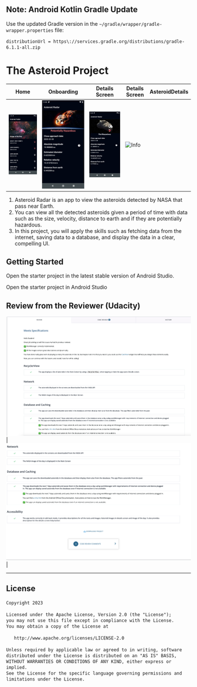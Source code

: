 
## Note: Android Kotlin Gradle Update
Use the updated Gradle version in the `~/gradle/wrapper/gradle-wrapper.properties` file:
```
distributionUrl = https\://services.gradle.org/distributions/gradle-6.1.1-all.zip
```
# The Asteroid Project

|Home|Onboarding|Details Screen| Details Screen|AsteroidDetails|
|--|---|---|-----------------------------------|---|
|![Home](../screenshots/screen_1.png)|![Details](../screenshots/screen_2.png)|![Details](../screenshots/screen_3.png)| ![Info](../screenshots/screen_4.pngg) |


1. Asteroid Radar is an app to view the asteroids detected by NASA that pass near Earth.
2. You can view all the detected asteroids given a period of time with data such as the size, velocity, distance to earth and if they are potentially hazardous.
3. In this project, you will apply the skills such as fetching data from the internet, saving data to a database, and display the data in a clear, compelling UI.

## Getting Started

Open the starter project in the latest stable version of Android Studio.

Open the starter project in Android Studio


## Review from the Reviewer (Udacity)

![review1](../screenshots/review1.png)|![review2](../screenshots/review2.png)|

---

## License

```
Copyright 2023

Licensed under the Apache License, Version 2.0 (the "License"); 
you may not use this file except in compliance with the License. 
You may obtain a copy of the License at

   http://www.apache.org/licenses/LICENSE-2.0
   
Unless required by applicable law or agreed to in writing, software
distributed under the License is distributed on an "AS IS" BASIS,
WITHOUT WARRANTIES OR CONDITIONS OF ANY KIND, either express or implied.
See the License for the specific language governing permissions and
limitations under the License.
```